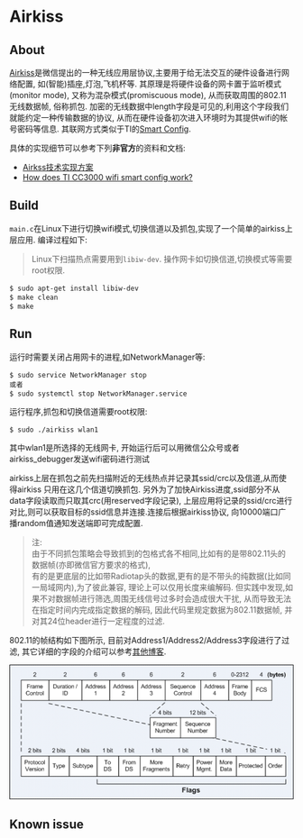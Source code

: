 # Airkiss


## About 

[Airkiss][airkiss]是微信提出的一种无线应用层协议,主要用于给无法交互的硬件设备进行网络配置,
如(智能)插座,灯泡,飞机杯等. 其原理是将硬件设备的网卡置于监听模式(monitor mode),
又称为混杂模式(promiscuous mode), 从而获取周围的802.11无线数据帧, 俗称抓包. 
加密的无线数据中length字段是可见的,利用这个字段我们就能约定一种传输数据的协议,
从而在硬件设备初次进入环境时为其提供wifi的帐号密码等信息.
其联网方式类似于TI的[Smart Config][smartcfg].

具体的实现细节可以参考下列**非官方**的资料和文档:

- [Airkss技术实现方案][airkiss_doc]
- [How does TI CC3000 wifi smart config work?][smartcfg_doc]

## Build

`main.c`在Linux下进行切换wifi模式,切换信道以及抓包,实现了一个简单的airkiss上层应用.
编译过程如下:

> Linux下扫描热点需要用到`libiw-dev`.
> 操作网卡如切换信道,切换模式等需要root权限.  

```
$ sudo apt-get install libiw-dev
$ make clean
$ make
```

## Run

运行时需要关闭占用网卡的进程,如NetworkManager等:

```
$ sudo service NetworkManager stop
或者
$ sudo systemctl stop NetworkManager.service
```

运行程序,抓包和切换信道需要root权限:

```
$ sudo ./airkiss wlan1
```

其中wlan1是所选择的无线网卡, 开始运行后可以用微信公众号或者airkiss\_debugger发送wifi密码进行测试

airkiss上层在抓包之前先扫描附近的无线热点并记录其ssid/crc以及信道,从而使得airkiss
只用在这几个信道切换抓包. 另外为了加快Airkiss进度,ssid部分不从data字段读取而只取其crc(用reserved字段记录),
上层应用将记录的ssid/crc进行对比,则可以获取目标的ssid信息并连接.连接后根据airkiss协议,
向10000端口广播random值通知发送端即可完成配置.

> 注:  
> 由于不同抓包策略会导致抓到的包格式各不相同,比如有的是带802.11头的数据帧(亦即微信官方要求的格式),  
> 有的是更底层的比如带Radiotap头的数据,更有的是不带头的纯数据(比如同一局域网内),为了彼此兼容,
> 理论上可以仅用长度来编解码. 但实践中发现,如果不对数据帧进行筛选,周围无线信号过多时会造成很大干扰,
> 从而导致无法在指定时间内完成指定数据的解码, 因此代码里规定数据为802.11数据帧, 并对其24位header进行一定程度的过滤.

802.11的帧结构如下图所示, 目前对Address1/Address2/Address3字段进行了过滤, 其它详细的字段的介绍可以参考[其他博客][80211].

![](img/80211.png)

## Known issue

[akdbg]: http://iot.weixin.qq.com/wiki/doc/wifi/AirKissDebugger.apk
[airkiss]:http://iot.weixin.qq.com/wiki/doc/wifi/AirKissDoc.pdf
[smartcfg]:http://processors.wiki.ti.com/index.php/CC3000_Smart_Config
[airkiss_doc]:http://wenku.baidu.com/view/0e825981ad02de80d5d8409c
[airkiss_doc2]:https://www.docdroid.net/UIi8rgt/airkiss-protocol.pdf.html
[smartcfg_doc]:http://electronics.stackexchange.com/questions/61704/how-does-ti-cc3000-wifi-smart-config-work
[80211]:http://www.itcertnotes.com/2011/05/ieee-80211-frame-types.html